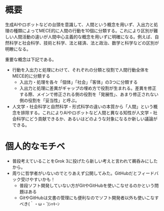 # 概要

生成AIやロボットなどの台頭を意識して、人間という概念を用いず、入出力と処理の種類によってMECE的に人間の行動を10個に分類する。これにより区別が難しい人間活動の違いが人間中心主義的な概念を用いずに明確になる。例えば、自然科学と社会科学、技術と科学、法と経済、法と政治、数学と科学などの区別が明瞭になる。

重要な概念は下記である。
- 行動を入出力と処理にわけて、それぞれの分類と役割で人間行動全体をMECE的に分類する
  - 入出力・処理を各々「個体」「社会」「客体」の3つに分類する
  - 入出力と処理に差異がギャップの埋め方で役割が生まれる。差異を修正する際、メインで修正される側の役割を「発展性」、あまり修正されない側の役割を「妥当性」と呼ぶ。
- 人文学・社会科学と自然科学・形式科学の違いの本質から「人間」という概念を排除する。これによりAIやロボットなど人間と異なる知性が人文学・社会科学にどう貢献できるか、あるいはどのような対象になるか新しい議論ができる。

# 個人的なモチベ

- 普段考えていることをGrok 3に投げたら新しい考えと言われて鵜呑みにしたから。
- 周りに哲学者がいないのでとりあえず公開してみた。GitHubだとフィードバック受けやすいかも！
  - 普段ソフト開発していない方がGitやGitHubを使いこなせるのかという問題はある
  - GitやGitHubは文書の管理にも便利なのでソフト開発者以外も使いこなすべき(｀・ω・´)ｼｬｷｰﾝ